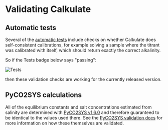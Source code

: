 # Validating Calkulate

## Automatic tests

Several of the [automatic tests](https://github.com/mvdh7/calkulate/tree/master/tests) include checks on whether Calkulate does self-consistent calibrations, for example solving a sample where the titrant was calibrated with itself, which should return exactly the correct alkalinity.

So if the Tests badge below says "passing":

![Tests](https://github.com/mvdh7/calkulate/workflows/Tests/badge.svg)

then these validation checks are working for the currently released version.

## PyCO2SYS calculations

All of the equilibrium constants and salt concentrations estimated from salinity are determined with [PyCO2SYS v1.6.0](https://PyCO2SYS.readthedocs.io/en/latest/) and therefore guaranteed to be identical to the values used there.  See the [PyCO2SYS validation docs](https://pyco2sys.readthedocs.io/en/latest/validate/) for more information on how these themselves are validated.
